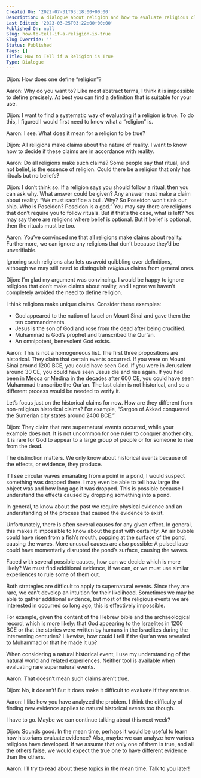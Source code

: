 ```yaml
---
Created On: '2022-07-31T03:18:00+00:00'
Description: A dialogue about religion and how to evaluate religious claims.
Last Edited: '2023-03-25T03:22:00+00:00'
Published On: null
Slug: how-to-tell-if-a-religion-is-true
Slug Override: ''
Status: Published
Tags: []
Title: How to Tell if a Religion is True
Type: Dialogue
---
```

<p><span class="sc">Dijon:</span> How does one define “religion”?</p>
<p><span class="sc">Aaron:</span> Why do you want to? Like most abstract terms, I think it is impossible to define precisely. At best you can find a definition that is suitable for your use.</p>
<p><span class="sc">Dijon:</span> I want to find a systematic way of evaluating if a religion is true. To do this, I figured I would first need to know what a “religion” is.</p>
<p><span class="sc">Aaron:</span> I see. What does it mean for a religion to be true?</p>
<p><span class="sc">Dijon:</span> All religions make claims about the nature of reality. I want to know how to decide if these claims are in accordance with reality.</p>
<p><span class="sc">Aaron:</span> Do all religions make such claims? Some people say that ritual, and not belief, is the essence of religion. Could there be a religion that only has rituals but no beliefs?</p>
<p><span class="sc">Dijon:</span> I don’t think so. If a religion says you should follow a ritual, then you can ask why. What answer could be given? Any answer must make a claim about reality: “We must sacrifice a bull. Why? So Poseidon won’t sink our ship. Who is Poseidon? Poseidon is a god.” You may say there are religions that don’t require you to follow rituals. But if that’s the case, what is left? You may say there are religions where belief is optional. But if belief is optional, then the rituals must be too.</p>
<p><span class="sc">Aaron:</span> You’ve convinced me that all religions make claims about reality. Furthermore, we can ignore any religions that don’t because they’d be unverifiable.</p>
<p>Ignoring such religions also lets us avoid quibbling over definitions, although we may still need to distinguish <em>religious</em> claims from general ones.</p>
<p><span class="sc">Dijon:</span> I’m glad my argument was convincing. I would be happy to ignore religions that don’t make claims about reality, and I agree we haven’t completely avoided the need to define religion.</p>
<p>I think religions make unique claims. Consider these examples:</p>
<ul>
<li>God appeared to the nation of Israel on Mount Sinai and gave them the ten commandments.</li>
<li>Jesus is the son of God and rose from the dead after being crucified.</li>
<li>Muhammad is God’s prophet and transcribed the Qur’an.</li>
<li>An omnipotent, benevolent God exists.</li>
</ul>
<p><span class="sc">Aaron:</span> This is not a homogeneous list. The first three propositions are historical. They claim that certain events occurred. If you were on Mount Sinai around 1200 BCE, you could have seen God. If you were in Jerusalem around 30 CE, you could have seen Jesus die and rise again. If you had been in Mecca or Medina in the decades after 600 CE, you could have seen Muhammad transcribe the Qur’an. The last claim is not historical, and so a different process would be needed to verify it.</p>
<p>Let’s focus just on the historical claims for now. How are they different from non-religious historical claims? For example, “Sargon of Akkad conquered the Sumerian city states around 2400 BCE.”</p>
<p><span class="sc">Dijon:</span> They claim that rare supernatural events occurred, while your example does not. It is not uncommon for one ruler to conquer another city. It is rare for God to appear to a large group of people or for someone to rise from the dead.</p>
<p>The distinction matters. We only know about historical events because of the effects, or evidence, they produce.</p>
<p>If I see circular waves emanating from a point in a pond, I would suspect something was dropped there. I may even be able to tell how large the object was and how long ago it was dropped. This is possible because I understand the effects caused by dropping something into a pond.</p>
<p>In general, to know about the past we require physical evidence and an understanding of the process that caused the evidence to exist.</p>
<p>Unfortunately, there is often several causes for any given effect. In general, this makes it impossible to know about the past with certainty. An air bubble could have risen from a fish’s mouth, popping at the surface of the pond, causing the waves. More unusual causes are also possible: A pulsed laser could have momentarily disrupted the pond’s surface, causing the waves.</p>
<p>Faced with several possible causes, how can we decide which is more likely? We must find additional evidence, if we can, or we must use similar experiences to rule some of them out.</p>
<p>Both strategies are difficult to apply to supernatural events. Since they are rare, we can’t develop an intuition for their likelihood. Sometimes we may be able to gather additional evidence, but most of the religious events we are interested in occurred so long ago, this is effectively impossible.</p>
<p>For example, given the content of the Hebrew bible and the archaeological record, which is more likely: that God appearing to the Israelites in 1200 BCE or that the stories were written by humans in the Israelites during the intervening centuries? Likewise, how could I tell if the Qur’an was revealed to Muhammad or that he made it up?</p>
<p>When considering a natural historical event, I use my understanding of the natural world and related experiences. Neither tool is available when evaluating rare supernatural events.</p>
<p><span class="sc">Aaron:</span> That doesn’t mean such claims aren’t true.</p>
<p><span class="sc">Dijon:</span> No, it doesn’t! But it does make it difficult to evaluate if they are true.</p>
<p><span class="sc">Aaron:</span> I like how you have analyzed the problem. I think the difficulty of finding new evidence applies to natural historical events too though.</p>
<p>I have to go. Maybe we can continue talking about this next week?</p>
<p><span class="sc">Dijon:</span> Sounds good. In the mean time, perhaps it would be useful to learn how historians evaluate evidence? Also, maybe we can analyze how various religions have developed. If we assume that only one of them is true, and all the others false, we would expect the true one to have different evidence than the others.</p>
<p><span class="sc">Aaron:</span> I’ll try to read about these topics in the mean time. Talk to you later!</p>
